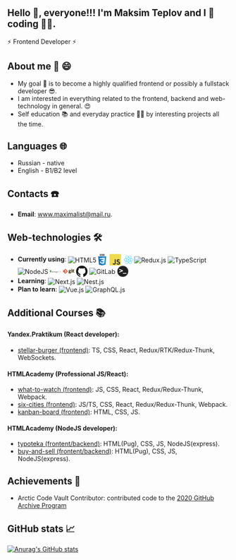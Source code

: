 ## Hello :wave:, everyone!!! I'm Maksim Teplov and I :yellow_heart: coding 👨‍💻.
:zap: Frontend Developer :zap:

## About me :metal: :smile:
 - My goal :dart: is to become a highly qualified frontend or possibly a fullstack developer :sunglasses:. 
 - I am interested in everything related to the frontend, backend and web-technology in general. :heart_eyes:
 - Self education :books: and everyday practice 👨‍💻 by interesting projects all the time.

## Languages :globe_with_meridians:
- Russian - native
- English - B1/B2 level

## Contacts :telephone:
- **Email**: www.maximalist@mail.ru.

## Web-technologies 🛠️
- **Currently using**: <img align="center" alt="HTML5" width="26px" src="https://upload.wikimedia.org/wikipedia/commons/thumb/6/61/HTML5_logo_and_wordmark.svg/1920px-HTML5_logo_and_wordmark.svg.png" /><img align="center" alt="CSS3" width="26px" src="https://raw.githubusercontent.com/github/explore/80688e429a7d4ef2fca1e82350fe8e3517d3494d/topics/css/css.png" />  <img align="center" alt="JavaScript" width="26px" src="https://raw.githubusercontent.com/github/explore/80688e429a7d4ef2fca1e82350fe8e3517d3494d/topics/javascript/javascript.png" /> <img align="center" alt="React.js" width="26px" src="https://raw.githubusercontent.com/github/explore/80688e429a7d4ef2fca1e82350fe8e3517d3494d/topics/react/react.png" /><img align="center" alt="Redux.js" width="26px" src="https://w7.pngwing.com/pngs/359/414/png-transparent-redux-react-javascript-angular-cascading-style-sheets-github-purple-violet-text.png" /> <img align="center" alt="TypeScript" width="26px" src="https://www.bryntum.com/wp-content/uploads/2019/03/ts.png" /> <img align="center" alt="NodeJS" width="26px" src="https://polyakovdmitriy.ru/wp-content/uploads/2019/05/nodejs.png.pagespeed.ce_.9zN9M5IW0F.png" /> <img align="center" alt="MongoDB" width="26px" src="https://raw.githubusercontent.com/github/explore/80688e429a7d4ef2fca1e82350fe8e3517d3494d/topics/mongodb/mongodb.png" /> <img align="center" alt="Git" width="26px" src="https://raw.githubusercontent.com/github/explore/80688e429a7d4ef2fca1e82350fe8e3517d3494d/topics/git/git.png" /> <img align="center" alt="GitHub" width="26px" src="https://raw.githubusercontent.com/github/explore/78df643247d429f6cc873026c0622819ad797942/topics/github/github.png" /> <img align="center" alt="GitLab" width="26px" src="https://gitlab.com/uploads/-/system/group/avatar/9970/logo-extra-whitespace.png" /> <img align="center" alt="Terminal" width="26px" src="https://raw.githubusercontent.com/github/explore/80688e429a7d4ef2fca1e82350fe8e3517d3494d/topics/terminal/terminal.png" />
- **Learning**: <img align="center" alt="Next.js" width="26px" src="https://upload.wikimedia.org/wikipedia/commons/thumb/8/8e/Nextjs-logo.svg/1200px-Nextjs-logo.svg.png" /> <img align="center" alt="Nest.js" width="26px" src="https://habrastorage.org/getpro/habr/post_images/d11/98b/ac8/d1198bac8e4ced0d89d5e5983061f418.png" /> 
 - **Plan to learn**: <img align="center" alt="Vue.js" width="26px" src="https://fiverr-res.cloudinary.com/t_profile_original,q_auto,f_auto/attachments/profile/photo/0b6b74c39ee4ce6a3863ad421c10ce19-1510918569523/22986107-7432-4a41-81af-52579c917eec.png" /> <img align="center" alt="GraphQL.js" width="26px" src="https://upload.wikimedia.org/wikipedia/commons/thumb/1/17/GraphQL_Logo.svg/400px-GraphQL_Logo.svg.png" /> 

## Additional Courses :books:
#### Yandex.Praktikum (React developer):
- [stellar-burger (frontend)](https://github.com/massimoteplovsky/react-burger): TS, CSS, React, Redux/RTK/Redux-Thunk, WebSockets.
#### HTMLAcademy (Professional JS/React):
- [what-to-watch (frontend)](https://github.com/massimoteplovsky/61709-what-to-watch-3): JS, CSS, React, Redux/Redux-Thunk, Webpack.
- [six-cities (frontend)](https://github.com/massimoteplovsky/61709-six-cities-3): JS/TS, CSS, React, Redux/Redux-Thunk, Webpack.
- [kanban-board (frontend)](https://github.com/massimoteplovsky/kanban): HTML, CSS, JS.
#### HTMLAcademy (NodeJS developer):
- [typoteka (frontent/backend)](https://github.com/massimoteplovsky/61709-typoteka-3): HTML(Pug), CSS, JS, NodeJS(express).
- [buy-and-sell (frontent/backend)](https://github.com/massimoteplovsky/61709-buy-and-sell-3): HTML(Pug), CSS, JS, NodeJS(express).

## Achievements 🎉
- Arctic Code Vault Contributor: contributed code to the [2020 GitHub Archive Program](https://archiveprogram.github.com/)
 
## GitHub stats  📈
[![Anurag's GitHub stats](https://github-readme-stats.vercel.app/api?username=massimoteplovsky)](https://github.com/anuraghazra/github-readme-stats)
